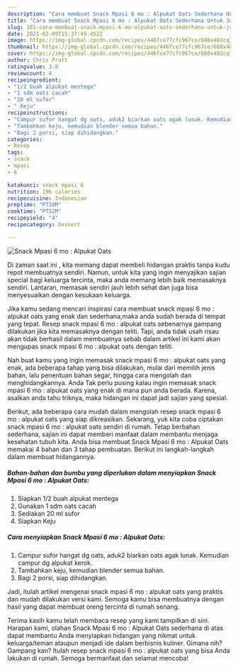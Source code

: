 ```yaml
---
description: "Cara membuat Snack Mpasi 6 mo : Alpukat Oats Sederhana Untuk Jualan"
title: "Cara membuat Snack Mpasi 6 mo : Alpukat Oats Sederhana Untuk Jualan"
slug: 161-cara-membuat-snack-mpasi-6-mo-alpukat-oats-sederhana-untuk-jualan
date: 2021-02-09T15:37:49.452Z
image: https://img-global.cpcdn.com/recipes/446fce77cfc967ce/680x482cq70/snack-mpasi-6-mo-alpukat-oats-foto-resep-utama.jpg
thumbnail: https://img-global.cpcdn.com/recipes/446fce77cfc967ce/680x482cq70/snack-mpasi-6-mo-alpukat-oats-foto-resep-utama.jpg
cover: https://img-global.cpcdn.com/recipes/446fce77cfc967ce/680x482cq70/snack-mpasi-6-mo-alpukat-oats-foto-resep-utama.jpg
author: Chris Pratt
ratingvalue: 3.8
reviewcount: 4
recipeingredient:
- "1/2 buah alpukat mentega"
- "1 sdm oats cacah"
- "20 ml sufor"
- " Keju"
recipeinstructions:
- "Campur sufor hangat dg oats, aduk2 biarkan oats agak lunak. Kemudian campur dg alpukat kerok."
- "Tambahkan keju, kemudian blender semua bahan."
- "Bagi 2 porsi, siap dihidangkan."
categories:
- Resep
tags:
- snack
- mpasi
- 6

katakunci: snack mpasi 6 
nutrition: 196 calories
recipecuisine: Indonesian
preptime: "PT20M"
cooktime: "PT52M"
recipeyield: "4"
recipecategory: Dessert

---
```



![Snack Mpasi 6 mo : Alpukat Oats](https://img-global.cpcdn.com/recipes/446fce77cfc967ce/680x482cq70/snack-mpasi-6-mo-alpukat-oats-foto-resep-utama.jpg)

Di zaman  saat ini , kita memang dapat membeli hidangan praktis tanpa kudu repot membuatnya sendiri. Namun, untuk kita yang ingin menyajikan sajian special bagi keluarga tercinta, maka anda memang lebih baik memasaknya sendiri. Lantaran, memasak sendiri jauh lebih sehat dan juga bisa menyesuaikan dengan kesukaan keluarga.

Jika kamu sedang mencari inspirasi cara membuat snack mpasi 6 mo : alpukat oats yang enak dan sederhana,maka anda sudah berada di tempat yang tepat. Resep snack mpasi 6 mo : alpukat oats  sebenarnya gampang dilakukan jika kita memasaknya dengan teliti. Tapi, anda tidak usah risau akan tidak berhasil dalam membuatnya 
sebab dalam artikel ini kami akan mengupas snack mpasi 6 mo : alpukat oats dengan teliti.  



Nah buat kamu yang ingin memasak snack mpasi 6 mo : alpukat oats yang enak, ada beberapa tahap yang bisa dilakukan, mulai dari memilih jenis bahan, lalu penentuan bahan segar, hingga cara mengolah dan menghidangkannya. Anda Tak perlu pusing kalau ingin memasak snack mpasi 6 mo : alpukat oats yang enak di mana pun anda berada. Karena, asalkan anda  tahu triknya, maka hidangan ini dapat jadi sajian yang spesial.

Berikut, ada beberapa cara mudah dalam mengolah resep snack mpasi 6 mo : alpukat oats yang siap dikreasikan. Sekarang, yuk kita coba ciptakan snack mpasi 6 mo : alpukat oats sendiri di rumah. Tetap berbahan sederhana, sajian ini dapat memberi manfaat dalam membantu menjaga kesehatan tubuh kita. Anda bisa membuat Snack Mpasi 6 mo : Alpukat Oats memakai 4 bahan dan 3 tahap pembuatan. Berikut ini langkah-langkah dalam membuat hidangannya.

<!--inarticleads1-->

##### Bahan-bahan dan bumbu yang diperlukan dalam menyiapkan Snack Mpasi 6 mo : Alpukat Oats:

1. Siapkan 1/2 buah alpukat mentega
1. Gunakan 1 sdm oats cacah
1. Sediakan 20 ml sufor
1. Siapkan  Keju




<!--inarticleads2-->

##### Cara menyiapkan Snack Mpasi 6 mo : Alpukat Oats:

1. Campur sufor hangat dg oats, aduk2 biarkan oats agak lunak. Kemudian campur dg alpukat kerok.
1. Tambahkan keju, kemudian blender semua bahan.
1. Bagi 2 porsi, siap dihidangkan.




Jadi, itulah artikel mengenai  snack mpasi 6 mo : alpukat oats  yang praktis dan mudah dilakukan versi kami. Semoga kamu bisa membuatnya dengan hasil yang dapat membuat oreng tercinta di rumah senang. 

Terima kasih kamu telah membaca resep yang kami tampilkan di sini. Harapan kami, olahan  Snack Mpasi 6 mo : Alpukat Oats sederhana di atas dapat membantu Anda menyiapkan hidangan yang nikmat untuk keluarga/teman ataupun menjadi ide dalam berbisnis kuliner. Gimana nih? Gampang kan? Itulah resep snack mpasi 6 mo : alpukat oats yang bisa Anda lakukan di rumah. Semoga bermanfaat dan selamat mencoba!

